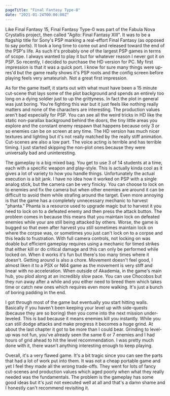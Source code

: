 ```yaml
---
pageTitle: "Final Fantasy Type-0"
date: "2021-01-24T00:00:00Z"
---
```


Like Final Fantasy 15, Final Fantasy Type-0 was part of the Fabula Nova Crystallis project, then called "Agito: Final Fantasy XIII".  It was to be a flagship title for Sony's PSP marking a real-effort Final Fantasy  (as opposed to say ports).  It took a long time to come out and released toward the end of the PSP's life.  As such it's probably one of the largest PSP games in terms of scope.  I always wanted to play it but for whatever reason I never got it on PSP.  So recently, I decided to purchase the HD version for PC.  My first impression is that it was a quick port.  I know for sure many things were up-res'd but the game really shows it's PSP roots and the config screen before playing feels very amateurish.  Not a great first impression.

As for the game itself, it starts out with what must have been a 15 minute cut-scene that lays some of the plot background and spends an entirely too long on a dying soldier just to up the grittyness.  In fact the plot in general was just boring.  You're fighting this war but it just feels like nothing really matters and none of the characters are interesting.  The production values aren't bad especially for PSP.  You can see all the weird tricks in HD like the static non-parallax background behind the doors, the tiny little areas you explore and the constant enemy respawn that happens because only 3 or so enemies can be on screen at any time.  The HD version has much nicer textures and lighting but it's not really matched by the really stiff animation.  Cut-scenes are also a low part.  The voice acting is terrible and has terrible timing.  I just started skipping the non-plot ones because they were universally bad and uninteresting.

The gameplay is a big mixed bag.  You get to use 3 of 14 students at a time, each with a specific weapon and play-style.  This is actually kinda cool as it gives a lot of variety to how you handle things.  Unfortunately the actual execution is a bit jank.  I have no idea how it worked on PSP with a single analog stick, but the camera can be very finicky.  You can choose to lock on to enemies and fix the camera but when other enemies are around it can be difficult to avoid them while strafing around the target.  Even more annoying is that the game has a completely unnecessary mechanic to harvest "phanta."  Phanta is a resource used to upgrade magic but to harvest it you need to lock on to a defeated enemy and then press the attack button.  The problem comes in because this means that you maintain lock on defeated enemies while your are still being attacked by others.  Worse, the game is bugged so that even after harvest you still sometimes maintain lock on where the corpse was, or sometimes you just can't lock on to a corpse and this leads to frustration.  With full camera controls, not locking on was doable but efficient gameplay requires using a mechanic for timed strikes that either kill or do critical damage and this can only be performed while locked on.  When it works it's fun but there's too many times where it doesn't.  Getting around is also a chore.  Movement doesn't feel good, I almost liken it to a PSX or N64 game as the movement is very stiff and linear with no acceleration.  When outside of Akademia, in the game's main hub, you plod along at an incredibly slow pace.  You can use Chocobos but they run away after a while and you either need to breed them which takes time or catch new ones which requires even more walking.  It's just a bunch of boring padding in the end.

I got through most of the game but eventually you start hitting walls.  Basically if you haven't been keeping your level up with side-quests (because they are so boring) then you come into the next mission under-leveled.  This is bad because it means enemies kill you instantly.  While you can still dodge attacks and make progress it becomes a huge grind.  At about the last chapter it got to be more than I could bear.  Grinding to level-up was not fun, you've already seen the same 6 or 7 enemies and I had hours of grid ahead to hit the level recommendation.  I was pretty much done with it, there wasn't anything interesting enough to keep playing.

Overall, it's a very flawed game.  It's a bit tragic since you can see the parts that had a lot of work put into them.  It was not a cheap portable game and yet I feel they made all the wrong trade-offs.  They went for lots of fancy cut-scenes and production values which aged poorly when what they really needed was the fundamentals.  The problem is the gameplay has some good ideas but it's just not executed well at all and that's a damn shame and I honestly can't recommend revisiting it.